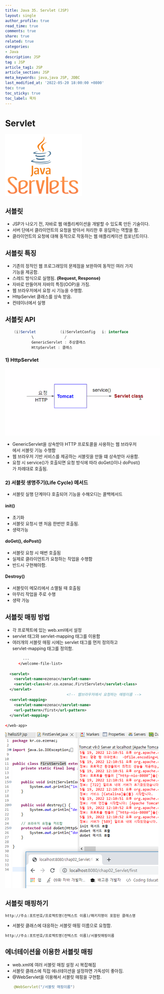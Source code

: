 ```yaml
---
title: Java 35. Servlet (JSP) 
layout: single
author_profile: true
read_time: true
comments: true
share: true
related: true
categories:
- Java
description: JSP
tag : JSP
article_tag1: JSP
article_section: JSP
meta_keywords: java,java JSP, JDBC
last_modified_at: '2022-05-20 18:00:00 +0800'
toc: true
toc_sticky: true
toc_label: 목차
---
```


Servlet
===========

![alt](/assets/images/post/jsp/10.png)

## 서블릿

* JSP가 나오기 전, 자바로 웹 애플리케이션을 개발할 수 있도록 만든  기술이다.
* 서버 단에서 클라이언트의 요청을 받아서 처리한 후 응답하는 역할을 함.
* 클라이언트의 요청에 대해 동적으로 작동하는 웹 애플리케이션 컴포넌트이다. 

## 서블릿 특징

* 기존의 정적인 웹 프로그래밍의 문제점을 보완하여 동적인 여러 가지   
  기능을 제공함.
* 스레드 방식으로 실행됨.  **(Request, Response)**
* 자바로 만들어져 자바의 특징(OOP)을 가짐.
* 웹 브라우저에서 요청 시 기능을 수행함.
* HttpServlet 클래스를 상속 받음.
* 컨테이너에서 실행 

## 서블릿 API

```java
    (i)Servlet           (i)ServletConfig   i: interface
            \              /
            GenericServlet : 추상클래스
            HttpServlet : 클래스
```

### 1) HttpServlet

![alt](/assets/images/post/jsp/11.png)


* GenericServlet을 상속받아 HTTP 프로토콜을 사용하는 웹 브라우저  
  에서 서블릿 기능 수행함
* 웹 브라우저 기반 서비스를 제공하는 서블릿을 만들 떄 상속받아 사용함.
* 요청 시 service()가 호출되면 요청 방식에 따라 doGet()이나 doPost()  
가 차례대로 호출됨.

### 2) 서블릿 생명주기(Life Cycle) 메서드

* 서블릿 실행 단계마다 호출되어 기능을 수해오디는 콜백메서드

#### init()

* 초기화
* 서블릿 요청시 맨 처음 한번만 호출됨.
* 생략가능

#### doGet(), doPost()

* 서블릿 요청 시 매번 호출됨 
* 실제로 클라이언트가 요청하는 작업을 수행함
* 반드시 구현해야함.

#### Destroy()

* 서블릿이 메모리에서 소멸될 때 호출됨
* 마무리 작업을 주로 수행
* 생략 가능

## 서블릿 매핑 방법

* 각 프로젝트에 있는 web.xml에서 설정
* servlet 태그와 servlet-mapping 태그를 이용함
* 여러개의 서블릿 매핑 시에는 servlet 태그를 먼저 정의하고   
  servlet-mapping 태그를 정의함.

```xml
        ...
      </welcome-file-list>
  
  <servlet>
  	<servlet-name>ezenac</servlet-name>
  	<servlet-class>kr.co.ezenac.FirstServlet</servlet-class>
  </servlet>
                            <!-- 웹브라우저에서 요청하는 매핑이름 -->
  <servlet-mapping>
  	<servlet-name>ezenac</servlet-name>
  	<url-pattern>/first</url-pattern>
  </servlet-mapping>
  
</web-app>
```

![alt](/assets/images/post/jsp/12.png)

## 서블릿 매핑하기

```
http://주소:포트번호/프로젝트명(컨텍스트 이름)/패키지명이 포함된 클래스명

```

* 서블릿 클래스에 대응하는 서블릿 매핑 이름으로 요청함.

```
http://주소:포트번호/프로젝트명(컨텍스트 이름)/서블릿매핑이름

```

## 에너테이션을 이용한 서블릿 매핑

* web.xml에 여러 서블릿 매칭 설정 시 복잡해짐
* 서블릿 클래스에 직접 에너테이션을 설정하면 가독성이 좋아짐.
* @WebServlet을 이용해서 서블릿 매핑을 구현함.

```java
    @WebServlet("/서블릿 매핑이름")
```

